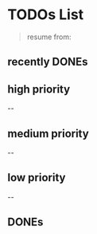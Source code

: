 # TODOs List

> resume from:

## recently DONEs

## high priority

--
## medium priority

--
## low priority

--
## DONEs

